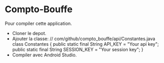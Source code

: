 # Compto-Bouffe

Pour compiler cette application.
- Cloner le depot.
- Ajouter la classe:
  // com/github/compto_bouffe/api/Constantes.java
  class Constantes {
    public static final String API_KEY = "Your api key";
    public static final String SESSION_KEY = "Your session key";
  }
- Compiler avec Android Studio.
